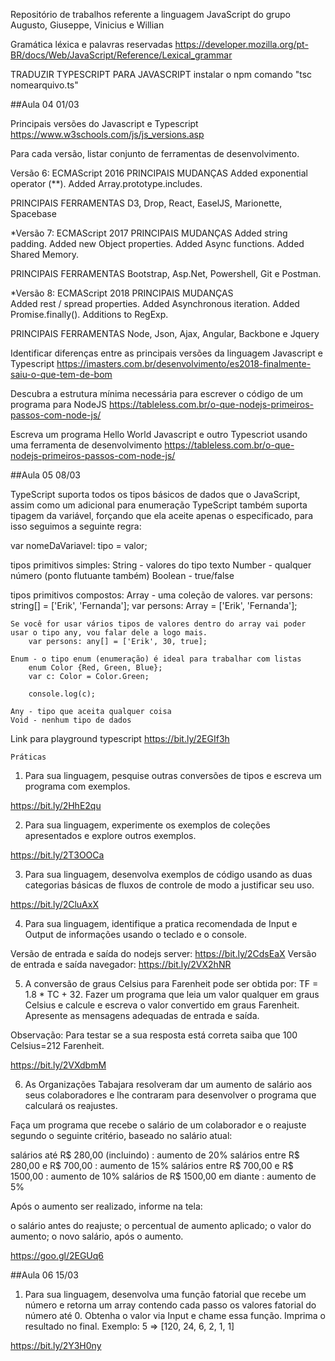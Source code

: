 Repositório de trabalhos referente a linguagem JavaScript do grupo Augusto, Giuseppe, Vinicius e Willian

Gramática léxica e palavras reservadas
https://developer.mozilla.org/pt-BR/docs/Web/JavaScript/Reference/Lexical_grammar

TRADUZIR TYPESCRIPT PARA JAVASCRIPT
instalar o npm
comando "tsc nomearquivo.ts"

##Aula 04 01/03

Principais versões do Javascript e Typescript
https://www.w3schools.com/js/js_versions.asp

Para cada versão, listar conjunto de ferramentas de desenvolvimento.

Versão 6: ECMAScript 2016
PRINCIPAIS MUDANÇAS
    Added exponential operator (**).
    Added Array.prototype.includes.

PRINCIPAIS FERRAMENTAS
    D3, Drop, React, EaselJS, Marionette, Spacebase  


*Versão 7: ECMAScript 2017
PRINCIPAIS MUDANÇAS
    Added string padding.
    Added new Object properties.
    Added Async functions.
    Added Shared Memory.

PRINCIPAIS FERRAMENTAS
    Bootstrap, Asp.Net, Powershell, Git e Postman.


*Versão 8: ECMAScript 2018
PRINCIPAIS MUDANÇAS    
    Added rest / spread properties.
    Added Asynchronous iteration.
    Added Promise.finally().
    Additions to RegExp.

PRINCIPAIS FERRAMENTAS
    Node, Json, Ajax, Angular, Backbone e Jquery

Identificar diferenças entre as principais versões da linguagem Javascript e Typescript
https://imasters.com.br/desenvolvimento/es2018-finalmente-saiu-o-que-tem-de-bom

Descubra a estrutura mínima necessária para escrever o código de um programa para NodeJS
https://tableless.com.br/o-que-nodejs-primeiros-passos-com-node-js/

Escreva um programa Hello World Javascript e outro Typescriot usando uma ferramenta de desenvolvimento
https://tableless.com.br/o-que-nodejs-primeiros-passos-com-node-js/

##Aula 05 08/03

TypeScript suporta todos os tipos básicos de dados que o JavaScript, assim como um adicional para enumeração
TypeScript também suporta tipagem da variável, forçando que ela aceite apenas o especificado, para isso seguimos a seguinte regra:

var nomeDaVariavel: tipo = valor;

tipos primitivos simples:
    String - valores do tipo texto
    Number - qualquer número (ponto flutuante também)
    Boolean - true/false

tipos primitivos compostos:
    Array - uma coleção de valores.
        var persons: string[] = ['Erik', 'Fernanda'];
        var persons: Array<string> = ['Erik', 'Fernanda'];

    Se você for usar vários tipos de valores dentro do array vai poder usar o tipo any, vou falar dele a logo mais.
        var persons: any[] = ['Erik', 30, true];

    Enum - o tipo enum (enumeração) é ideal para trabalhar com listas
        enum Color {Red, Green, Blue};
        var c: Color = Color.Green;

        console.log(c);

    Any - tipo que aceita qualquer coisa
    Void - nenhum tipo de dados


Link para playground typescript
https://bit.ly/2EGIf3h


    Práticas

1. Para sua linguagem, pesquise outras conversões de tipos e escreva um programa com exemplos.

https://bit.ly/2HhE2qu

2. Para sua linguagem, experimente os exemplos de coleções apresentados e explore outros exemplos.

https://bit.ly/2T3OOCa

3. Para sua linguagem, desenvolva exemplos de código usando as duas categorias básicas de fluxos de controle de modo a justificar seu uso.

https://bit.ly/2CluAxX

4. Para sua linguagem, identifique a pratica recomendada de Input e Output de informações usando o teclado e o console.

Versão de entrada e saída do nodejs server: https://bit.ly/2CdsEaX
Versão de entrada e saída navegador: https://bit.ly/2VX2hNR


5. A conversão de graus Celsius para Farenheit pode ser obtida por: TF = 1.8 * TC + 32. Fazer um programa que leia um valor qualquer em graus Celsius e calcule e escreva o valor convertido em graus Farenheit. Apresente as mensagens adequadas de entrada e saída.

Observação: Para testar se a sua resposta está correta saiba que 100 Celsius=212 Farenheit.

https://bit.ly/2VXdbmM

6. As Organizações Tabajara resolveram dar um aumento de salário aos seus colaboradores e
lhe contraram para desenvolver o programa que calculará os reajustes.

Faça um programa que recebe o salário de um colaborador e o reajuste segundo o seguinte
critério, baseado no salário atual:

salários até R$ 280,00 (incluindo) : aumento de 20%
salários entre R$ 280,00 e R$ 700,00 : aumento de 15%
salários entre R$ 700,00 e R$ 1500,00 : aumento de 10%
salários de R$ 1500,00 em diante : aumento de 5%

Após o aumento ser realizado, informe na tela:

o salário antes do reajuste;
o percentual de aumento aplicado;
o valor do aumento;
o novo salário, após o aumento.

https://goo.gl/2EGUq6

##Aula 06 15/03

1. Para sua linguagem, desenvolva uma função fatorial que recebe um número e retorna um array contendo cada passo os valores fatorial do número até 0. Obtenha o valor via Input e chame essa função. Imprima o resultado no final. Exemplo:
5 => [120, 24, 6, 2, 1, 1]

https://bit.ly/2Y3H0ny